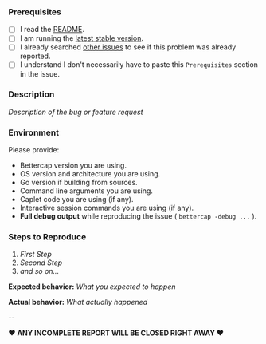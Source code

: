 ### Prerequisites

* [ ] I read the [README](https://github.com/bettercap/bettercap/blob/master/README.md).
* [ ] I am running the [latest stable version](https://github.com/bettercap/bettercap/releases).
* [ ] I already searched [other issues](https://github.com/bettercap/bettercap/issues?q=is%3Aopen+is%3Aissue+label%3Abug) to see if this problem was already reported.
* [ ] I understand I don't necessarily have to paste this `Prerequisites` section in the issue.

### Description

*Description of the bug or feature request*

### Environment

Please provide:

* Bettercap version you are using.
* OS version and architecture you are using.
* Go version if building from sources.
* Command line arguments you are using.
* Caplet code you are using (if any).
* Interactive session commands you are using (if any).
* **Full debug output** while reproducing the issue ( `bettercap -debug ...` ).

### Steps to Reproduce

1. *First Step*
2. *Second Step*
3. *and so on...*

**Expected behavior:** *What you expected to happen*

**Actual behavior:** *What actually happened*

-- 

**♥ ANY INCOMPLETE REPORT WILL BE CLOSED RIGHT AWAY ♥**
